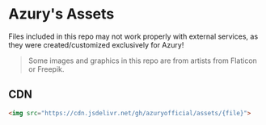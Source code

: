 # Azury's Assets
Files included in this repo may not work properly with external services, as they were created/customized exclusively for Azury!

> Some images and graphics in this repo are from artists from Flaticon or Freepik.

## CDN
```HTML
<img src="https://cdn.jsdelivr.net/gh/azuryofficial/assets/{file}">
```

